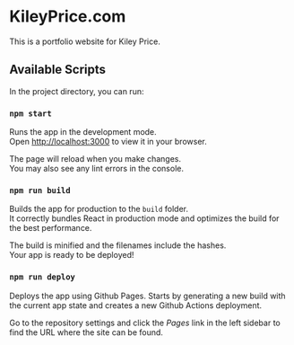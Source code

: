 # KileyPrice.com

This is a portfolio website for Kiley Price.

## Available Scripts

In the project directory, you can run:

### `npm start`

Runs the app in the development mode.\
Open [http://localhost:3000](http://localhost:3000) to view it in your browser.

The page will reload when you make changes.\
You may also see any lint errors in the console.

### `npm run build`

Builds the app for production to the `build` folder.\
It correctly bundles React in production mode and optimizes the build for the best performance.

The build is minified and the filenames include the hashes.\
Your app is ready to be deployed!

### `npm run deploy`

Deploys the app using Github Pages. Starts by generating a new build with the current app state and creates a new Github Actions deployment. 

Go to the repository settings and click the *Pages* link in the left sidebar to find the URL where the site can be found.